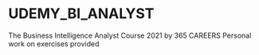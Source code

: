 # UDEMY_BI_ANALYST

The Business Intelligence Analyst Course 2021 by 365 CAREERS
Personal work on exercises provided
